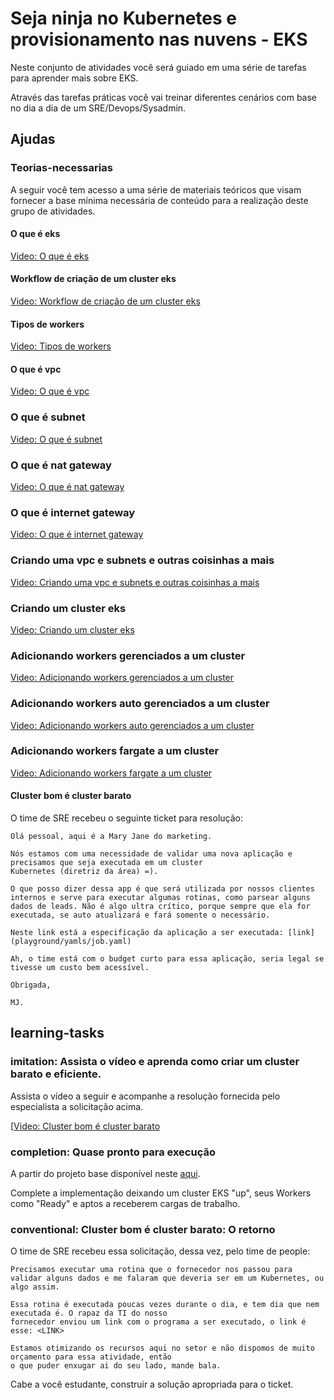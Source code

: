 # Seja ninja no Kubernetes e provisionamento nas nuvens - EKS

Neste conjunto de atividades você será guiado em uma série de tarefas para aprender mais sobre EKS.
 
Através das tarefas práticas você vai treinar diferentes cenários com base no dia a dia de um SRE/Devops/Sysadmin.

## Ajudas

### Teorias-necessarias


A seguir você tem acesso a uma série de materiais teóricos que visam fornecer a base mínima necessária de conteúdo para a realização deste grupo de atividades. 

#### O que é eks

[Video: O que é eks]()

#### Workflow de criação de um cluster eks

[Video: Workflow de criação de um cluster eks]()

#### Tipos de workers

[Video: Tipos de workers]()

#### O que é vpc

[Video: O que é vpc]()

### O que é subnet

[Video: O que é subnet]()

### O que é nat gateway

[Video: O que é nat gateway]()

### O que é internet gateway

[Video: O que é internet gateway]()

### Criando uma vpc e subnets e outras coisinhas a mais

[Video: Criando uma vpc e subnets e outras coisinhas a mais]()

### Criando um cluster eks

[Video: Criando um cluster eks]()

### Adicionando workers gerenciados a um cluster

[Video: Adicionando workers gerenciados a um cluster]()

### Adicionando workers auto gerenciados a um cluster

[Video: Adicionando workers auto gerenciados a um cluster]()

### Adicionando workers fargate a um cluster

[Video: Adicionando workers fargate a um cluster]()


#### Cluster bom é cluster barato

O time de SRE recebeu o seguinte ticket para resolução:

```
Olá pessoal, aqui é a Mary Jane do marketing.

Nós estamos com uma necessidade de validar uma nova aplicação e precisamos que seja executada em um cluster
Kubernetes (diretriz da área) =). 

O que posso dizer dessa app é que será utilizada por nossos clientes internos e serve para executar algumas rotinas, como parsear alguns dados de leads. Não é algo ultra crítico, porque sempre que ela for executada, se auto atualizará e fará somente o necessário. 

Neste link está a especificação da aplicação a ser executada: [link](playground/yamls/job.yaml)

Ah, o time está com o budget curto para essa aplicação, seria legal se tivesse um custo bem acessível. 

Obrigada, 

MJ.
```

## learning-tasks

### imitation: Assista o vídeo e aprenda como criar um cluster barato e eficiente.

Assista o vídeo a seguir e acompanhe a resolução fornecida pelo especialista a solicitação acima. 

[[Video: Cluster bom é cluster barato]()

### completion: Quase pronto para execução

A partir do projeto base disponível neste [aqui](playground/quase_pronto_para_execucao). 

Complete a implementação deixando um cluster EKS "up", seus Workers como "Ready" e aptos a receberem cargas de trabalho.

### conventional: Cluster bom é cluster barato: O retorno

O time de SRE recebeu essa solicitação, dessa vez, pelo time de people:

```
Precisamos executar uma rotina que o fornecedor nos passou para validar alguns dados e me falaram que deveria ser em um Kubernetes, ou algo assim. 

Essa rotina é executada poucas vezes durante o dia, e tem dia que nem executada é. O rapaz da TI do nosso 
fornecedor enviou um link com o programa a ser executado, o link é esse: <LINK>

Estamos otimizando os recursos aqui no setor e não dispomos de muito orçamento para essa atividade, então
o que puder enxugar ai do seu lado, mande bala.
```

Cabe a você estudante, construir a solução apropriada para o ticket.

